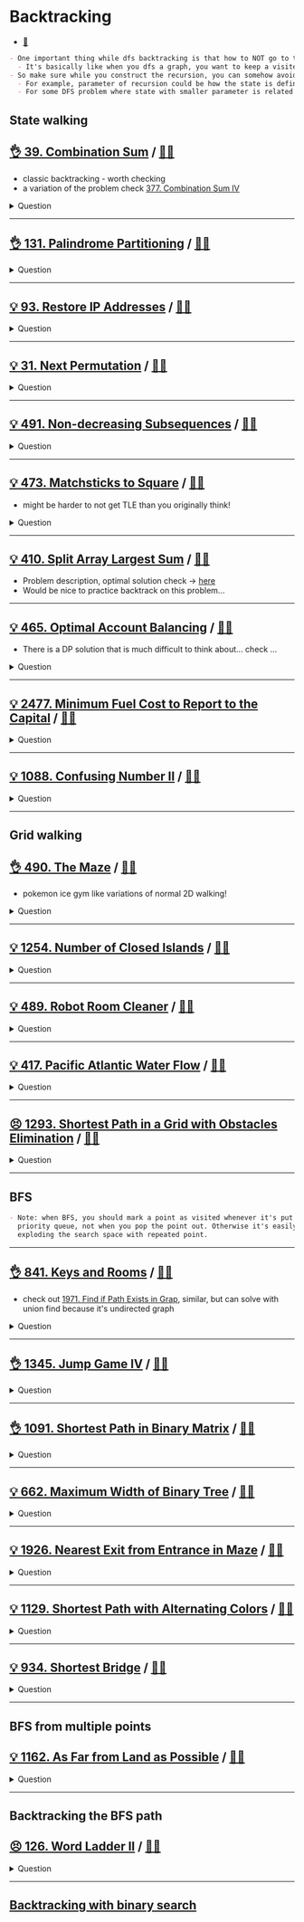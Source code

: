 # Backtracking

- [:notebook:](../../_notes/backtracking.md)

```markdown
- One important thing while dfs backtracking is that how to NOT go to the same state.
  - It's basically like when you dfs a graph, you want to keep a visited node set.
- So make sure while you construct the recursion, you can somehow avoid the duplicated states.
  - For example, parameter of recursion could be how the state is defined.
  - For some DFS problem where state with smaller parameter is related to state with larger one, it's likely dp'able. Check [here](../dp/dp_dfs_memorization/README.md)
```

## State walking

## [:ok_hand: 39. Combination Sum](https://leetcode.com/problems/combination-sum/) / [:man_technologist:](combinational_sum.h)

- classic backtracking - worth checking
- a variation of the problem check [377. Combination Sum IV](../dp/dp_unbounded_knapsack/README.md#👌-377-combination-sum-iv-🎯)

<details><summary markdown="span">Question</summary>

```markdown

Given an array of distinct integers candidates and a target integer target,
return a list of all unique combinations of candidates
       where the chosen numbers sum to target.

You may return the combinations in any order.
The same number may be chosen from candidates an unlimited number of times.
Two combinations are unique if the frequency of at least one of the chosen
numbers is different.

Input: candidates = [2,3,6,7], target = 7
Output: [[2,2,3],[7]]

Explanation:
2 and 3 are candidates, and 2 + 2 + 3 = 7. Note that 2 can be used multiple times.
7 is a candidate, and 7 = 7.
These are the only two combinations.
```

</details>

------------------------------------------------------------------------------

## [:ok_hand: 131. Palindrome Partitioning](https://leetcode.com/problems/palindrome-partitioning) / [:man_technologist:](palindrome_partitioning.h)

<details><summary markdown="span">Question</summary>

```markdown
Given a string s, partition s such that every substring of the partition is a
palindrome. Return all possible palindrome partitioning of s.

Input: s = "aab"
Output: [["a","a","b"],["aa","b"]]

Input: s = "a"
Output: [["a"]]
```

</details>

------------------------------------------------------------------------------

## [:bulb: 93. Restore IP Addresses](https://leetcode.com/problems/restore-ip-addresses) / [:man_technologist:](restore_ip_addresses.h)

<details><summary markdown="span">Question</summary>

```markdown
A valid IP address consists of exactly four integers separated by single dots.

Each integer is between 0 and 255 (inclusive) and cannot have leading zeros.

For example, "0.1.2.201" and "192.168.1.1" are valid IP addresses, but
"0.011.255.245", "192.168.1.312" and "192.168@1.1" are invalid IP addresses.

Given a string s containing only digits, return all possible valid IP addresses
that can be formed by inserting dots into s.

You are not allowed to reorder or remove any digits in s. You may return the
valid IP addresses in any order.


Input: s = "25525511135"
Output: ["255.255.11.135","255.255.111.35"]

Input: s = "0000"
Output: ["0.0.0.0"]

Input: s = "101023"
Output: ["1.0.10.23","1.0.102.3","10.1.0.23","10.10.2.3","101.0.2.3"]

```

</details>

------------------------------------------------------------------------------

## [:bulb: 31. Next Permutation](https://leetcode.com/problems/next-permutation/) / [:man_technologist:](next_permutation.h)

<details><summary markdown="span">Question</summary>

```markdown
Find next permutation of an array.

Input: nums = [1,2,3]
Output: [1,3,2]

Input: nums = [3,2,1]
Output: [1,2,3]

Input: nums = [1,1,5]
Output: [1,5,1]
```

</details>

------------------------------------------------------------------------------

## [:bulb: 491. Non-decreasing Subsequences](https://leetcode.com/problems/non-decreasing-subsequences) / [:man_technologist:](non_decreasing_subseq.h)

<details><summary markdown="span">Question</summary>

```markdown
Given an integer array nums, return all the different possible non-decreasing
subsequences of the given array with at least two elements.

You may return the answer in any order.

Input: nums = [4,6,7,7]
Output: [[4,6],[4,6,7],[4,6,7,7],[4,7],[4,7,7],[6,7],[6,7,7],[7,7]]

Input: nums = [4,4,3,2,1]
Output: [[4,4]]
```

</details>

------------------------------------------------------------------------------

## [:bulb: 473. Matchsticks to Square](https://leetcode.com/problems/matchsticks-to-square/) / [:man_technologist:](matchsticks_to_square.h)

- might be harder to not get TLE than you originally think!

<details><summary markdown="span">Question</summary>

```markdown
You are given an integer array matchsticks where
- matchsticks[i] is the length of the ith matchstick.

You want to use all the matchsticks to make one square.
- You should not break any stick
- but you can link them up
- and each matchstick must be used exactly one time.

Return true if you can make this square and false otherwise.

Input: matchsticks = [1,1,2,2,2]
Output: true
Explanation: You can form a square with length 2, one side of the square came two sticks with length 1.
(1+1 / 2 / 2 / 2)

Input: matchsticks = [3,3,3,3,4]
Output: false
Explanation: You cannot find a way to form a square with all the matchsticks.
```

</details>

------------------------------------------------------------------------------

## [:bulb: 410. Split Array Largest Sum](https://leetcode.com/problems/split-array-largest-sum/) / [:man_technologist:](split_arr_largest_sum_bt.h)

- Problem description, optimal solution check -> [here](../binary_search/README.md#bulbbulb-410-split-array-largest-sumhttpsleetcodecomproblemssplit-array-largest-sum-dartsplitarrlargestsumbsh)
- Would be nice to practice backtrack on this problem...

------------------------------------------------------------------------------

## [:bulb: 465. Optimal Account Balancing](https://leetcode.com/problems/optimal-account-balancing/) / [:man_technologist:](optimal_acct_balancing.h)

- There is a DP solution that is much difficult to think about... check ...

<details><summary markdown="span">Question</summary>

```markdown
You are given an array of transactions transactions where

transactions[i] = [fromi, toi, amounti] indicates that
- the person with ID = fromi gave amounti $ to the person with ID = toi.

Return the minimum number of transactions required to settle the debt.
```

</details>

------------------------------------------------------------------------------

## [:bulb: 2477. Minimum Fuel Cost to Report to the Capital](https://leetcode.com/problems/minimum-fuel-cost-to-report-to-the-capital) / [:man_technologist:](min_fuel_cost_to_capital.h)

<details><summary markdown="span">Question</summary>

```markdown
There is a tree (i.e., a connected, undirected graph with no cycles) structure
country network
- consisting of n cities numbered from 0 to n - 1 and
- exactly n - 1 roads.

The capital city is city 0.

You are given a 2D integer array roads where roads[i] = [ai, bi] denotes that
there exists a bidirectional road connecting cities ai and bi.

- There is a meeting for the representatives of each city.
- The meeting is in the capital city.
- There is a car in each city.

You are given an integer seats that indicates the number of seats in each car.

A representative can use the car in their city to travel or change the car and
ride with another representative.

The cost of traveling between two cities is one liter of fuel.
Return the minimum number of liters of fuel to reach the capital city.


Input: roads = [[0,1],[0,2],[0,3]], seats = 5

              2
              |
            1-0-3

Output: 3

Explanation:
- Representative1 goes directly to the capital with 1 liter of fuel.
- Representative2 goes directly to the capital with 1 liter of fuel.
- Representative3 goes directly to the capital with 1 liter of fuel.
It costs 3 liters of fuel at minimum.
It can be proven that 3 is the minimum number of liters of fuel needed.

Input: roads = [[3,1],[3,2],[1,0],[0,4],[0,5],[4,6]], seats = 2

          1-3-2
          |
      6-4-0-5

Output: 7

Explanation:
- Representative2 goes directly to city 3 with 1 liter of fuel.
- Representative2 and representative3 go together to city 1 with 1 liter of fuel.
- Representative2 and representative3 go together to the capital with 1 liter of fuel.
- Representative1 goes directly to the capital with 1 liter of fuel.
- Representative5 goes directly to the capital with 1 liter of fuel.
- Representative6 goes directly to city 4 with 1 liter of fuel.
- Representative4 and representative6 go together to the capital with 1 liter of fuel.
It costs 7 liters of fuel at minimum.
It can be proven that 7 is the minimum number of liters of fuel needed.
```

</details>

------------------------------------------------------------------------------

## [:bulb: 1088. Confusing Number II](https://leetcode.com/problems/confusing-number-ii/) / [:man_technologist:](confusing_number_ii.h)

<details><summary markdown="span">Question</summary>

```markdown
A confusing number is a number that
- when rotated 180 degrees becomes a different number with each digit valid.
  - When   0, 1, 6, 8, and 9 are rotated 180 degrees, they
    become 0, 1, 9, 8, and 6 respectively.
  - When 2, 3, 4, 5, and 7 are rotated 180 degrees, they become invalid.

- We can rotate digits of a number by 180 degrees to form new digits.


Note that after rotating a number, we can ignore leading zeros.
For example, after rotating 8000, we have 0008 which is considered as just 8.

Given an integer n, return the number of confusing numbers in the
inclusive range [1, n].
```

</details>

------------------------------------------------------------------------------

## Grid walking

## [:ok_hand: 490. The Maze](https://leetcode.com/problems/the-maze/) / [:man_technologist:](the_maze.h)

- pokemon ice gym like variations of normal 2D walking!

<details><summary markdown="span">Question</summary>

```markdown
There is a ball in a maze with
- empty spaces (represented as 0) and
- walls (represented as 1).

The ball can go through the empty spaces by rolling up, down, left or right,
but it won't stop rolling until hitting a wall.

When the ball stops, it could choose the next direction.

Given the m x n maze, the ball's start position and the destination, where

- start = [startrow, startcol] and
- destination = [destinationrow, destinationcol],

return true if the ball can stop at the destination, otherwise return false.
You may assume that the borders of the maze are all walls.


Input: maze =
[[0,0,1,0,0],
 [0,0,0,0,0],
 [0,0,0,1,0],
 [1,1,0,1,1],
 [0,0,0,0,0]], start = [0,4], destination = [4,4]

Output: true
Explanation: One possible way is : left -> down -> left -> down -> right -> down -> right.
```

</details>

------------------------------------------------------------------------------

## [:bulb: 1254. Number of Closed Islands](https://leetcode.com/problems/number-of-closed-islands) / [:man_technologist:](number_of_closed_island.h)

<details><summary markdown="span">Question</summary>

```markdown
Given a 2D grid consists of 0s (land) and 1s (water).

An island is a maximal 4-directionally connected group of 0s and a closed island
is an island totally (all left, top, right, bottom) surrounded by 1s.

Return the number of closed islands.


Input: grid = [
       [1,1,1,1,1,1,1,0],
       [1,0,0,0,0,1,1,0],
       [1,0,1,0,1,1,1,0],
       [1,0,0,0,0,1,0,1],
       [1,1,1,1,1,1,1,0]]
Output: 2
Explanation: the ^ are closed island as defined

       [1,1,1,1,1,1,1,0],
       [1,^,^,^,^,1,1,0],
       [1,^,1,^,1,1,1,0],
       [1,^,^,^,^,1,^,1],
       [1,1,1,1,1,1,1,0]

```

</details>

------------------------------------------------------------------------------

## [:bulb: 489. Robot Room Cleaner](https://leetcode.com/problems/robot-room-cleaner) / [:man_technologist:](robot_room_cleaner.h)

<details><summary markdown="span">Question</summary>

```markdown
You are controlling a robot that is located somewhere in a room.
The room is modeled as an m x n binary grid where
- 0 represents a wall and 1 represents an empty slot.

The robot starts at an unknown location in the room that is guaranteed to be
empty, and you do not have access to the grid, but you can only move the robot using
the given API Robot.

You are tasked to use the robot to clean the entire room (i.e., clean every
empty cell in the room). The robot with the four given APIs can
- move forward,
- turn left
- turn right. Each turn is 90 degrees.

When the robot tries to move into a wall cell, its bumper sensor detects the
obstacle, and it stays on the current cell.

Design an algorithm to clean the entire room using the following APIs:

interface Robot {
  // returns true if next cell is open and robot moves into the cell.
  // returns false if next cell is obstacle and robot stays on the current cell.
  boolean move();

  // Robot will stay on the same cell after calling turnLeft/turnRight.
  // Each turn will be 90 degrees.
  void turnLeft();
  void turnRight();

  // Clean the current cell.
  void clean();
}


- Note that the initial direction of the robot will be facing up. You can
assume all four edges of the grid are all surrounded by a wall.

Custom testing:
- The input is only given to initialize the room and the robot's position
internally. You must solve this problem "blindfolded". In other words, you must
control the robot using only the four mentioned APIs without knowing the room
layout and the initial robot's position.
```

</details>

------------------------------------------------------------------------------

## [:bulb: 417. Pacific Atlantic Water Flow](https://leetcode.com/problems/pacific-atlantic-water-flow/) / [:man_technologist:](pac_atl_water_flow.h)

<details><summary markdown="span">Question</summary>

```markdown
There is an m x n rectangular island
that borders both the Pacific Ocean and Atlantic Ocean.

The Pacific Ocean touches the island's left and top edges,
and the Atlantic Ocean touches the island's right and bottom edges.

The island is partitioned into a grid of square cells.
You are given an m x n integer matrix heights where heights[r][c]
represents the height above sea level of the cell at coordinate (r, c).

The island receives a lot of rain, and the rain water can
flow to neighboring cells directly north, south, east, and west if
the neighboring cell's height is less than or equal to the current cell's height.

Water can flow from any cell adjacent to an ocean into the ocean.

Return a 2D list of grid coordinates result where result[i] = [ri, ci]
denotes that rain water can flow from cell (ri, ci)
to both the Pacific and Atlantic oceans.

Input: heights = [[1,2,2,3,5],[3,2,3,4,4],[2,4,5,3,1],[6,7,1,4,5],[5,1,1,2,4]]
Output: [[0,4],[1,3],[1,4],[2,2],[3,0],[3,1],[4,0]]
Explanation: The following cells can flow to the Pacific and Atlantic oceans, as shown below:
[0,4]: [0,4] -> Pacific Ocean
       [0,4] -> Atlantic Ocean
[1,3]: [1,3] -> [0,3] -> Pacific Ocean
       [1,3] -> [1,4] -> Atlantic Ocean
[1,4]: [1,4] -> [1,3] -> [0,3] -> Pacific Ocean
       [1,4] -> Atlantic Ocean
[2,2]: [2,2] -> [1,2] -> [0,2] -> Pacific Ocean
       [2,2] -> [2,3] -> [2,4] -> Atlantic Ocean
[3,0]: [3,0] -> Pacific Ocean
       [3,0] -> [4,0] -> Atlantic Ocean
[3,1]: [3,1] -> [3,0] -> Pacific Ocean
       [3,1] -> [4,1] -> Atlantic Ocean
[4,0]: [4,0] -> Pacific Ocean
       [4,0] -> Atlantic Ocean
Note that there are other possible paths for these cells to flow to the Pacific and Atlantic oceans.
```

</details>

------------------------------------------------------------------------------

## [:persevere: 1293. Shortest Path in a Grid with Obstacles Elimination](https://leetcode.com/problems/shortest-path-in-a-grid-with-obstacles-elimination/) / [:man_technologist:](shortest_path_with_obstacle_elimination.h)

<details><summary markdown="span">Question</summary>

```markdown
You are given an m x n integer matrix grid where each cell is either 0 (empty)
or 1 (obstacle). You can move up, down, left, or right from and to an empty cell
in one step.

Return the minimum number of steps to walk from the upper left corner (0, 0) to
the lower right corner (m - 1, n - 1) given that you can eliminate at most k
obstacles. If it is not possible to find such walk return -1.

Input: grid = [[0,0,0],[1,1,0],[0,0,0],[0,1,1],[0,0,0]], k = 1
Output: 6
Explanation:

The shortest path without eliminating any obstacle is 10.
The shortest path with one obstacle elimination at position (3,2) is 6.
Such path is (0,0) -> (0,1) -> (0,2) -> (1,2) -> (2,2) -> (3,2) -> (4,2).
```

</details>

------------------------------------------------------------------------------

## BFS

```markdown
- Note: when BFS, you should mark a point as visited whenever it's put into the
  priority queue, not when you pop the point out. Otherwise it's easily
  exploding the search space with repeated point.
```
------------------------------------------------------------------------------

## [:ok_hand: 841. Keys and Rooms](https://leetcode.com/problems/keys-and-rooms) / [:man_technologist:](keys_and_rooms.h)

- check out [1971. Find if Path Exists in Grap](../union_find/README.md#👌-1971-find-if-path-exists-in-graph-🎯), similar, but can solve with union find because it's undirected graph

<details><summary markdown="span">Question</summary>

```markdown
There are n rooms labeled from 0 to n - 1
- all the rooms are locked except for room 0.
- Your goal is to visit all the rooms.
- However, you cannot enter a locked room without having its key.

When you visit a room, you may find a set of distinct keys in it.
- Each key has a number on it, denoting which room it unlocks, and
- you can take all of them with you to unlock the other rooms.

Given an array rooms where rooms[i] is the set of keys that you can obtain if
you visited room i, return true if you can visit all the rooms, or false otherwise.

Input: rooms = [[1],[2],[3],[]]
Output: true

Input: rooms = [[1,3],[3,0,1],[2],[0]]
Output: false
Explanation: We can not enter room number 2 since the only key that unlocks it is in that room.
```

</details>

------------------------------------------------------------------------------

## [:ok_hand: 1345. Jump Game IV](https://leetcode.com/problems/jump-game-iv) / [:man_technologist:](jump_game_iv.h)

<details><summary markdown="span">Question</summary>

```markdown
Given an array of integers arr, you are initially positioned at the first index
of the array.

In one step you can jump from index i to index:

- i + 1 where: i + 1 < arr.length.
- i - 1 where: i - 1 >= 0.
- j where: arr[i] == arr[j] and i != j.

Return the minimum number of steps to reach the last index of the array.
Notice that you can not jump outside of the array at any time.

Input: arr = [100,-23,-23,404,100,23,23,23,3,404]
Output: 3
Explanation: You need three jumps from index 0 --> 4 --> 3 --> 9.
Note that index 9 is the last index of the array.
```

</details>

------------------------------------------------------------------------------

## [:ok_hand: 1091. Shortest Path in Binary Matrix](https://leetcode.com/problems/shortest-path-in-binary-matrix) / [:man_technologist:](shortest_path_in_binary_matrix.h)

<details><summary markdown="span">Question</summary>

```markdown
Given an n x n binary matrix grid, return the length of the shortest clear path
in the matrix. If there is no clear path, return -1.

A clear path in a binary matrix is a path
- from the top-left cell (i.e., (0, 0))
- to the bottom-right cell (i.e., (n - 1, n - 1)) such that:

- All the visited cells of the path are 0.
- All the adjacent cells of the path are 8-directionally connected
  (i.e. 4 adjacent + 4 diagonal).
- The length of a clear path is the number of visited cells of this path.

Input: grid = [[0,1],
               [1,0]]
Output: 2

Input: grid = [
 [0,1,1,0,0,0],
 [0,1,0,1,1,0],
 [0,1,1,0,1,0],
 [0,0,0,1,1,0],
 [1,1,1,1,1,0],
 [1,1,1,1,1,0]]

Output: 14

As the path with * below:

[[*,1,1,*,*,0],
 [*,1,*,1,1,*],
 [*,1,1,*,1,*],
 [0,*,*,1,1,*],
 [1,1,1,1,1,*],
 [1,1,1,1,1,*]]
```

</details>

------------------------------------------------------------------------------

## [:bulb: 662. Maximum Width of Binary Tree](https://leetcode.com/problems/nearest-exit-from-entrance-in-maze/) / [:man_technologist:](max_width_of_btree.h)

<details><summary markdown="span">Question</summary>

```markdown
Given the root of a binary tree, return the maximum width of the given tree.

The maximum width of a tree is the maximum width among all levels.

The width of one level is defined as the length between the end-nodes (the
leftmost and rightmost non-null nodes), where the null nodes between the
end-nodes that would be present in a complete binary tree extending down to that
level are also counted into the length calculation.

It is guaranteed that the answer will in the range of a 32-bit signed integer.

Input: root = [1,3,2,5,3,null,9,null,7,null,5]
Output: 3
                     1
                    3  2
                   5 3   9
                    7 5
Explanation: The maximum width exists in the third level with length 4 (5,3,null,9).
```

</details>

------------------------------------------------------------------------------

## [:bulb: 1926. Nearest Exit from Entrance in Maze](https://leetcode.com/problems/nearest-exit-from-entrance-in-maze/) / [:man_technologist:](nearest_exit_from_entrance.h)

<details><summary markdown="span">Question</summary>

```markdown
You are given an m x n matrix maze (0-indexed) with empty cells
(represented as '.') and walls (represented as '+').

You are also given the entrance of the maze, where
- entrance = [entrance_row, entrance_col] denotes the row and column of the cell
             you are initially standing at.

In one step, you can move one cell up, down, left, or right.

You cannot step into a cell with a wall, and you cannot step outside the maze.
Your goal is to find the nearest exit from the entrance.

An exit is defined as an empty cell that is at the border of the maze.
The entrance does not count as an exit.

Return the number of steps in the shortest path from the entrance to the nearest
exit, or -1 if no such path exists.

Input: maze = [["+","+",".","+"],
               [".",".",".","+"],
               ["+","+","+","."]],
entrance = [1,2]
Output: 1

Explanation:
There are 3 exits in this maze at [1,0], [0,2], and [2,3].
Initially, you are at the entrance cell [1,2].
- You can reach [1,0] by moving 2 steps left.
- You can reach [0,2] by moving 1 step up.
It is impossible to reach [2,3] from the entrance.
Thus, the nearest exit is [0,2], which is 1 step away.
```

</details>

------------------------------------------------------------------------------

## [:bulb: 1129. Shortest Path with Alternating Colors](https://leetcode.com/problems/shortest-path-with-alternating-colors) / [:man_technologist:](shortest_path_with_alternating_colors.h)

<details><summary markdown="span">Question</summary>

```markdown
You are given an integer n, the number of nodes in a directed graph
- where the nodes are labeled from 0 to n - 1.

Each edge is red or blue in this graph,
and there could be self-edges and parallel edges.

You are given two arrays redEdges and blueEdges where:

redEdges[i] = [ai, bi] indicates that
- there is a directed red edge from node ai to node bi in the graph, and
blueEdges[j] = [uj, vj] indicates that
- there is a directed blue edge from node uj to node vj in the graph.

Return an array answer of length n, where
- each answer[x] is the length of the shortest path from node 0 to node x
  such that the edge colors alternate along the path,
- or -1 if such a path does not exist.

Input: n = 3, redEdges = [[0,1],[1,2]], blueEdges = []
Output: [0,1,-1]
```

</details>

------------------------------------------------------------------------------

## [:bulb: 934. Shortest Bridge](https://leetcode.com/problems/shortest-bridge) / [:man_technologist:](shortest_bridge.h)

<details><summary markdown="span">Question</summary>

```markdown
You are given an n x n binary matrix grid where 1 represents land and 0
represents water.

An island is a 4-directionally connected group of 1's not connected to any other
1's. There are exactly two islands in grid.

You may change 0's to 1's to connect the two islands to form one island.

Return the smallest number of 0's you must flip to connect the two islands.

Input: grid = [[0,1,0],
               [0,0,0],
               [0,0,1]]
Output: 2
```

</details>

------------------------------------------------------------------------------



## BFS from multiple points

## [:bulb: 1162. As Far from Land as Possible](https://leetcode.com/problems/as-far-from-land-as-possible) / [:man_technologist:](as_far_from_land_as_possible.h)

<details><summary markdown="span">Question</summary>

```markdown
Given an n x n grid containing only values 0 and 1, where
- 0 represents water and
- 1 represents land,

find a water cell such that its distance to the nearest land cell is maximized,
and return the distance. If no land or water exists in the grid, return -1.

The distance used in this problem is the Manhattan distance:

the distance between two cells (x0, y0) and (x1, y1) is |x0 - x1| + |y0 - y1|.

Input: grid = [[1,0,1],
               [0,0,0],
               [1,0,1]]
Output: 2
Explanation: The cell (1, 1) is as far as possible from all the land with distance 2.


Input: grid = [[1,0,0],
               [0,0,0],
               [0,0,0]]
Output: 4
Explanation: The cell (2, 2) is as far as possible from all the land with distance 4.
```

</details>

------------------------------------------------------------------------------

## Backtracking the BFS path

## [:persevere: 126. Word Ladder II](https://leetcode.com/problems/word-ladder-ii/) / [:man_technologist:](word_ladder_ii.h)

<details><summary markdown="span">Question</summary>

```markdown
A transformation sequence from word `beginWord` to word `endWord`
using a dictionary `wordList` is a sequence of words:
    `beginWord -> s1 -> s2 -> ... -> sk`

such that:
- Every adjacent pair of words differs by **a single letter**.
- Every `si` for `1 <= i <= k` is in wordList.
- Note that `beginWord` does not need to be in `wordList`.
- `sk == endWord`

- Given two words, `beginWord` and `endWord`, and a dictionary `wordList`,
return all the shortest transformation sequences from `beginWord` to `endWord`,
or an empty list if no such sequence exists.

- Each sequence should be returned as a list of the words `[beginWord, s1, s2, ..., sk]`.

Input: `beginWord` = "hit",
       `endWord`   = "cog",
       `wordList` = ["hot","dot","dog","lot","log","cog"]

Output: [["hit","hot","dot","dog","cog"],
         ["hit","hot","lot","log","cog"]]

Explanation: There are 2 shortest transformation sequences:
- "hit" -> "hot" -> "dot" -> "dog" -> "cog"
- "hit" -> "hot" -> "lot" -> "log" -> "cog"
```

</details>

------------------------------------------------------------------------------

## [Backtracking with binary search](../binary_search/README.md#backtracking-x-binary-search)